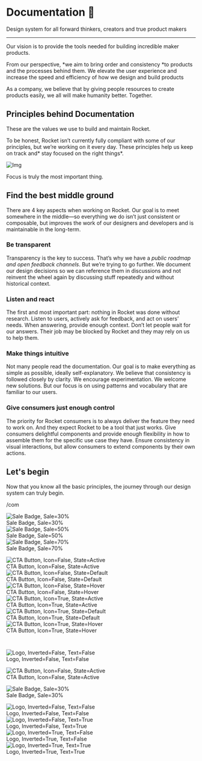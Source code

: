 
# Documentation 🚀

Design system for all forward thinkers, creators and true product makers

---

Our vision is to provide the tools needed for building incredible maker products.

From our perspective, *we aim to bring order and consistency *to products and the processes behind them. We elevate the user experience and increase the speed and efficiency of how we design and build products

As a company, we believe that by giving people resources to create products easily, we all will make humanity better. Together.

## Principles behind Documentation

These are the values we use to build and maintain Rocket.

To be honest, Rocket isn’t currently fully compliant with some of our principles, but we’re working on it every day. These principles help us keep on track and* stay focused on the right things*.

![Img](https://studio-assets.supernova.io/design-systems/14533/9289758a-6300-472a-bbc6-a57098081abf.jpeg)

Focus is truly the most important thing.

## Find the best middle ground

There are 4 key aspects when working on Rocket. Our goal is to meet somewhere in the middle—so everything we do isn’t just consistent or composable, but improves the work of our designers and developers and is maintainable in the long-term.

### Be transparent

Transparency is the key to success. That’s why we have a *public roadmap and open feedback channels*. But we’re trying to go further. We document our design decisions so we can reference them in discussions and not reinvent the wheel again by discussing stuff repeatedly and without historical context.

### Listen and react

The first and most important part: nothing in Rocket was done without research. Listen to users, actively ask for feedback, and act on users’ needs. When answering, provide enough context. Don’t let people wait for our answers. Their job may be blocked by Rocket and they may rely on us to help them.

### Make things intuitive

Not many people read the documentation. Our goal is to make everything as simple as possible, ideally self-explanatory. We believe that consistency is followed closely by clarity. We encourage experimentation. We welcome new solutions. But our focus is on using patterns and vocabulary that are familiar to our users.

### Give consumers just enough control

The priority for Rocket consumers is to always deliver the feature they need to work on. And they expect Rocket to be a tool that just works. Give consumers delightful components and provide enough flexibility in how to assemble them for the specific use case they have. Ensure consistency in visual interactions, but allow consumers to extend components by their own actions.

## Let's begin

Now that you know all the basic principles, the journey through our design system can truly begin.

/com

  
![Sale Badge, Sale=30%](https://studio-assets.supernova.io/design-systems/14533/f9f71576-85b6-40d3-ab8e-cc82f0f69992.png)  
Sale Badge, Sale=30%  
![Sale Badge, Sale=50%](https://studio-assets.supernova.io/design-systems/14533/72d4e9a9-ad08-4ad4-b818-6038ffdf6406.png)  
Sale Badge, Sale=50%  
![Sale Badge, Sale=70%](https://studio-assets.supernova.io/design-systems/14533/7861d1c1-fb7b-4b96-b31e-b22eff211213.png)  
Sale Badge, Sale=70%  


  
![CTA Button, Icon=False, State=Active](https://studio-assets.supernova.io/design-systems/14533/b04b36b4-a07e-4388-8da7-9924b3327fcf.png)  
CTA Button, Icon=False, State=Active  
![CTA Button, Icon=False, State=Default](https://studio-assets.supernova.io/design-systems/14533/30ab2d30-e7aa-4e6b-937a-ace8175e2b7c.png)  
CTA Button, Icon=False, State=Default  
![CTA Button, Icon=False, State=Hover](https://studio-assets.supernova.io/design-systems/14533/7c870fe0-dc4b-466b-be18-afeadde951dc.png)  
CTA Button, Icon=False, State=Hover  
![CTA Button, Icon=True, State=Active](https://studio-assets.supernova.io/design-systems/14533/8fc84917-ecc9-44a8-8723-0f7cd0c9de34.png)  
CTA Button, Icon=True, State=Active  
![CTA Button, Icon=True, State=Default](https://studio-assets.supernova.io/design-systems/14533/9b464c8a-30b0-4a8c-a3f2-33e800180fe9.png)  
CTA Button, Icon=True, State=Default  
![CTA Button, Icon=True, State=Hover](https://studio-assets.supernova.io/design-systems/14533/580a27c9-4a50-4fc8-804d-ae178db666a8.png)  
CTA Button, Icon=True, State=Hover  


```javascript  
  
```

  
![Logo, Inverted=False, Text=False](https://studio-assets.supernova.io/design-systems/14533/1b6fe3da-898f-4f19-b5f9-735f9b958e0e.png)  
Logo, Inverted=False, Text=False  


  
  


  
![CTA Button, Icon=False, State=Active](https://studio-assets.supernova.io/design-systems/14533/b04b36b4-a07e-4388-8da7-9924b3327fcf.png)  
CTA Button, Icon=False, State=Active  


  
![Sale Badge, Sale=30%](https://studio-assets.supernova.io/design-systems/14533/f9f71576-85b6-40d3-ab8e-cc82f0f69992.png)  
Sale Badge, Sale=30%  


  
![Logo, Inverted=False, Text=False](https://studio-assets.supernova.io/design-systems/14533/1b6fe3da-898f-4f19-b5f9-735f9b958e0e.png)  
Logo, Inverted=False, Text=False  
![Logo, Inverted=False, Text=True](https://studio-assets.supernova.io/design-systems/14533/e165afb8-d776-4f67-b63d-33da273fc376.png)  
Logo, Inverted=False, Text=True  
![Logo, Inverted=True, Text=False](https://studio-assets.supernova.io/design-systems/14533/7c40a6fd-dfe0-4076-96f4-d13a9da0866f.png)  
Logo, Inverted=True, Text=False  
![Logo, Inverted=True, Text=True](https://studio-assets.supernova.io/design-systems/14533/5263fc0e-869c-4aca-8bc2-b709c7f15534.png)  
Logo, Inverted=True, Text=True  
